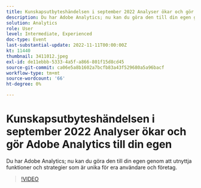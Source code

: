 ```yaml
---
title: Kunskapsutbyteshändelsen i september 2022 Analyser ökar och gör Adobe Analytics till din egen
description: Du har Adobe Analytics; nu kan du göra den till din egen genom att utnyttja funktioner och strategier som är unika för era användare och företag.
solution: Analytics
role: User
level: Intermediate, Experienced
doc-type: Event
last-substantial-update: 2022-11-11T00:00:00Z
kt: 11440
thumbnail: 3411012.jpeg
exl-id: de11ebbb-5333-4a5f-a866-801f15d8cd45
source-git-commit: ca06e5a8b1602a7bcfb83a43f529680a5a96bacf
workflow-type: tm+mt
source-wordcount: '66'
ht-degree: 0%

---
```


# Kunskapsutbyteshändelsen i september 2022 Analyser ökar och gör Adobe Analytics till din egen

Du har Adobe Analytics; nu kan du göra den till din egen genom att utnyttja funktioner och strategier som är unika för era användare och företag.

>[!VIDEO](https://video.tv.adobe.com/v/3411012/?quality=12&learn=on)
